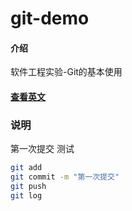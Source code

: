 # git-demo

#### 介绍
软件工程实验-Git的基本使用
#### [查看英文](README.en.md)
### 说明
第一次提交
测试

```bash
git add
git commit -m "第一次提交"
git push
git log
```

